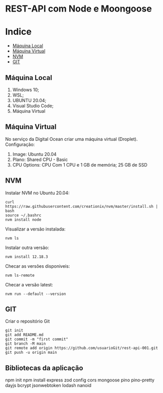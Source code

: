 # REST-API com Node e Moongoose


# Indice

* [Máquina Local](#máquina-local)
* [Máquina Virtual](#máquina-virtual)
* [NVM](#NVM)
* [GIT](#GIT)

## Máquina Local

1. Windows 10;
2. WSL;
3. UBUNTU 20.04;
4. Visual Studio Code;
5. Máquina Virtual


## Máquina Virtual

No serviço da Digital Ocean criar uma máquina virtual (Droplet).
Configuração:

1. Image: Ubuntu 20.04
2. Plano: Shared CPU - Basic
3. CPU Options: CPU Com 1 CPU e 1 GB de memória; 25 GB de SSD


## NVM 

Instalar NVM no Ubuntu 20.04:

``` cli
curl https://raw.githubusercontent.com/creationix/nvm/master/install.sh | bash 
source ~/.bashrc
nvm install node
```

Visualizar a versão instalada:

``` cli 
nvm ls
```

Instalar outra versão:

``` cli
nvm install 12.18.3
```

Checar as versões disponiveis:

``` cli
nvm ls-remote
```

Checar a versão latest:

``` cli
nvm run --default --version
```

## GIT

Criar o repositório Git

``` cli
git init
git add README.md
git commit -m "first commit"
git branch -M main
git remote add origin https://github.com/usuarioGit/rest-api-001.git
git push -u origin main
```

## Bibliotecas da aplicação

npm init
npm install express zod config cors mongoose pino pino-pretty dayjs bcrypt jsonwebtoken lodash nanoid
